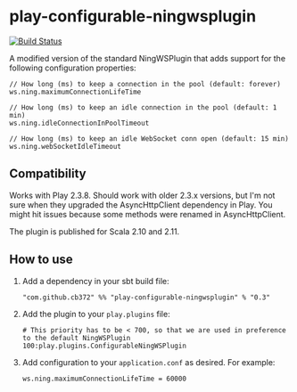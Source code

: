 # play-configurable-ningwsplugin

[![Build Status](https://travis-ci.org/cb372/play-configurable-ningwsplugin.svg?branch=master)](https://travis-ci.org/cb372/play-configurable-ningwsplugin)

A modified version of the standard NingWSPlugin that adds support for the following configuration properties:

```
// How long (ms) to keep a connection in the pool (default: forever)
ws.ning.maximumConnectionLifeTime

// How long (ms) to keep an idle connection in the pool (default: 1 min)
ws.ning.idleConnectionInPoolTimeout

// How long (ms) to keep an idle WebSocket conn open (default: 15 min)
ws.ning.webSocketIdleTimeout
```

## Compatibility

Works with Play 2.3.8. Should work with older 2.3.x versions, but I'm not sure when they upgraded the AsyncHttpClient dependency in Play. You might hit issues because some methods were renamed in AsyncHttpClient.

The plugin is published for Scala 2.10 and 2.11.

## How to use

1. Add a dependency in your sbt build file:

    ```
    "com.github.cb372" %% "play-configurable-ningwsplugin" % "0.3"
    ```

2. Add the plugin to your `play.plugins` file:

    ```
    # This priority has to be < 700, so that we are used in preference to the default NingWSPlugin
    100:play.plugins.ConfigurableNingWSPlugin
    ```

3. Add configuration to your `application.conf` as desired. For example:

    ```
    ws.ning.maximumConnectionLifeTime = 60000
    ```
